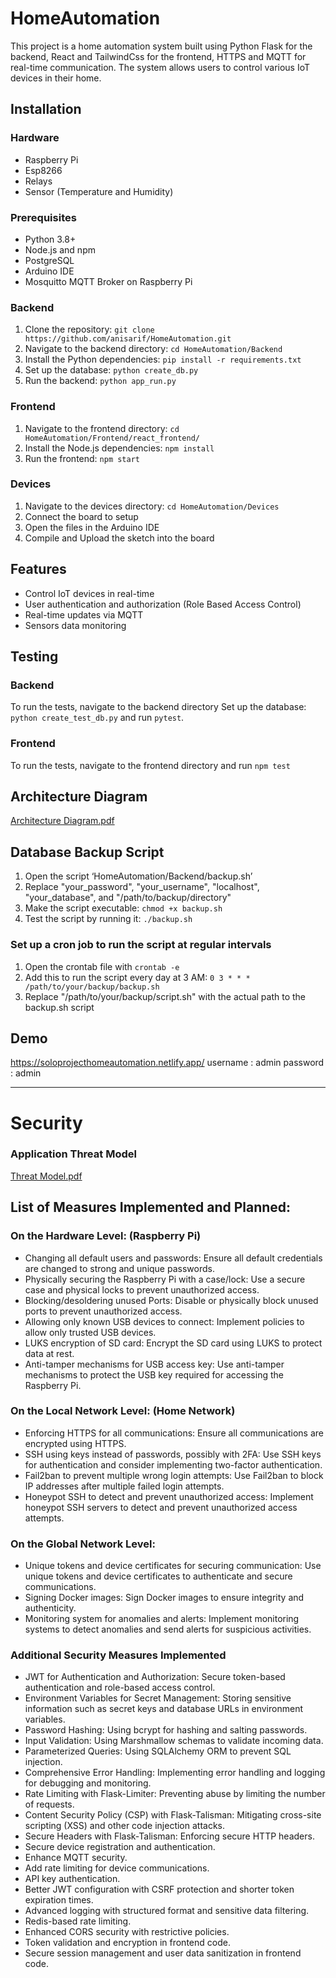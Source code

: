 # HomeAutomation

This project is a home automation system built using Python Flask for the backend, React and TailwindCss for the frontend, HTTPS and MQTT for real-time communication. The system allows users to control various IoT devices in their home.

## Installation

### Hardware

- Raspberry Pi
- Esp8266
- Relays
- Sensor (Temperature and Humidity)

### Prerequisites

- Python 3.8+
- Node.js and npm
- PostgreSQL
- Arduino IDE
- Mosquitto MQTT Broker on Raspberry Pi

### Backend

1. Clone the repository: `git clone https://github.com/anisarif/HomeAutomation.git`
2. Navigate to the backend directory: `cd HomeAutomation/Backend`
3. Install the Python dependencies: `pip install -r requirements.txt`
4. Set up the database: `python create_db.py`
5. Run the backend: `python app_run.py`

### Frontend

1. Navigate to the frontend directory: `cd HomeAutomation/Frontend/react_frontend/`
2. Install the Node.js dependencies: `npm install`
3. Run the frontend: `npm start`

### Devices

1. Navigate to the devices directory: `cd HomeAutomation/Devices`
2. Connect the board to setup
3. Open the files in the Arduino IDE
4. Compile and Upload the sketch into the board

## Features

- Control IoT devices in real-time
- User authentication and authorization (Role Based Access Control)
- Real-time updates via MQTT
- Sensors data monitoring

## Testing

### Backend

To run the tests, navigate to the backend directory
Set up the database: `python create_test_db.py` and run `pytest`.

### Frontend

To run the tests, navigate to the frontend directory and run `npm test`

## Architecture Diagram

[Architecture Diagram.pdf](https://github.com/anisarif/HomeAutomation/files/12208517/Architecture.Diagram.pdf)

## Database Backup Script

1. Open the script ‘HomeAutomation/Backend/backup.sh’
2. Replace "your_password", "your_username", "localhost", "your_database", and "/path/to/backup/directory"
3. Make the script executable: `chmod +x backup.sh`
4. Test the script by running it: `./backup.sh`

### Set up a cron job to run the script at regular intervals

1. Open the crontab file with `crontab -e`
2. Add this to run the script every day at 3 AM: `0 3 * * * /path/to/your/backup/backup.sh`
3. Replace "/path/to/your/backup/script.sh" with the actual path to the backup.sh script

## Demo

https://soloprojecthomeautomation.netlify.app/
username : admin
password : admin

---



# Security

### Application Threat Model

[Threat Model.pdf](https://github.com/anisarif/HomeAutomation/blob/master/Threat%20Model.pdf)

## List of Measures Implemented and Planned:

### On the Hardware Level: (Raspberry Pi)

- Changing all default users and passwords: Ensure all default credentials are changed to strong and unique passwords.
- Physically securing the Raspberry Pi with a case/lock: Use a secure case and physical locks to prevent unauthorized access.
- Blocking/desoldering unused Ports: Disable or physically block unused ports to prevent unauthorized access.
- Allowing only known USB devices to connect: Implement policies to allow only trusted USB devices.
- LUKS encryption of SD card: Encrypt the SD card using LUKS to protect data at rest.
- Anti-tamper mechanisms for USB access key: Use anti-tamper mechanisms to protect the USB key required for accessing the Raspberry Pi.

### On the Local Network Level: (Home Network)

- Enforcing HTTPS for all communications: Ensure all communications are encrypted using HTTPS.
- SSH using keys instead of passwords, possibly with 2FA: Use SSH keys for authentication and consider implementing two-factor authentication.
- Fail2ban to prevent multiple wrong login attempts: Use Fail2ban to block IP addresses after multiple failed login attempts.
- Honeypot SSH to detect and prevent unauthorized access: Implement honeypot SSH servers to detect and prevent unauthorized access attempts.

### On the Global Network Level:

- Unique tokens and device certificates for securing communication: Use unique tokens and device certificates to authenticate and secure communications.
- Signing Docker images: Sign Docker images to ensure integrity and authenticity.
- Monitoring system for anomalies and alerts: Implement monitoring systems to detect anomalies and send alerts for suspicious activities.

### Additional Security Measures Implemented

- JWT for Authentication and Authorization: Secure token-based authentication and role-based access control.
- Environment Variables for Secret Management: Storing sensitive information such as secret keys and database URLs in environment variables.
- Password Hashing: Using bcrypt for hashing and salting passwords.
- Input Validation: Using Marshmallow schemas to validate incoming data.
- Parameterized Queries: Using SQLAlchemy ORM to prevent SQL injection.
- Comprehensive Error Handling: Implementing error handling and logging for debugging and monitoring.
- Rate Limiting with Flask-Limiter: Preventing abuse by limiting the number of requests.
- Content Security Policy (CSP) with Flask-Talisman: Mitigating cross-site scripting (XSS) and other code injection attacks.
- Secure Headers with Flask-Talisman: Enforcing secure HTTP headers.
- Secure device registration and authentication.
- Enhance MQTT security.
- Add rate limiting for device communications.
- API key authentication.
- Better JWT configuration with CSRF protection and shorter token expiration times.
- Advanced logging with structured format and sensitive data filtering.
- Redis-based rate limiting.
- Enhanced CORS security with restrictive policies.
- Token validation and encryption in frontend code.
- Secure session management and user data sanitization in frontend code.